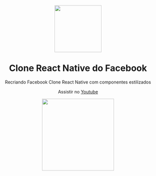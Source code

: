 <h1 align = "center">
  <img src = "/ assets / logo.png" width = "150">
<br>
<br>
Clone React Native do Facebook
</h1>

<p align = "center"> Recriando Facebook Clone React Native com componentes estilizados </p>
<p align = "center"> Assistir no <a href="https://www.youtube.com/watch?v=yLnRIeaLeBY"> Youtube </a> </p>

<div align = "center">
   <a href="https://www.youtube.com/watch?v=yLnRIeaLeBY">
   <img align = "center" src = "/ assets / app.gif" width = "230px">
   </a>

</div>